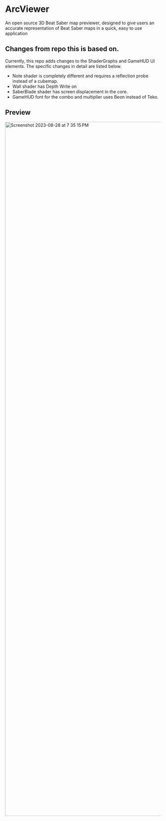 # ArcViewer
An open source 3D Beat Saber map previewer, designed to give users an accurate representation of Beat Saber maps in a quick, easy to use application

## Changes from repo this is based on.
Currently, this repo adds changes to the ShaderGraphs and GameHUD UI elements. The specific changes in detail are listed below.
- Note shader is completely different and requires a reflection probe instead of a cubemap.
- Wall shader has Depth Write on
- SaberBlade shader has screen displacement in the core.
- GameHUD font for the combo and multiplier uses Beon instead of Teko.

## Preview
<img width="2240" alt="Screenshot 2023-08-28 at 7 35 15 PM" src="https://github.com/UrkiMimi/ArcViewer/assets/74517821/7949671f-185f-402c-b1df-5665874e05ac">


